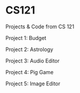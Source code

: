 # CS121
Projects &amp; Code from CS 121

Project 1: Budget

Project 2: Astrology

Project 3: Audio Editor

Project 4: Pig Game

Project 5: Image Editor
